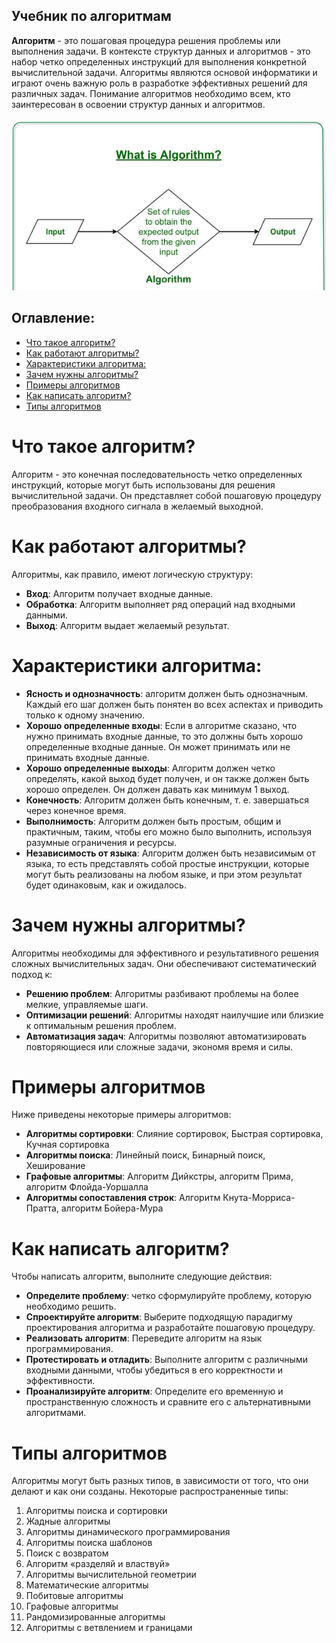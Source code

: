 ## Учебник по алгоритмам



**Алгоритм** - это пошаговая процедура решения проблемы или выполнения задачи. В контексте структур данных и алгоритмов - это набор четко определенных инструкций для выполнения конкретной вычислительной задачи. Алгоритмы являются основой информатики и играют очень важную роль в разработке эффективных решений для различных задач. Понимание алгоритмов необходимо всем, кто заинтересован в освоении структур данных и алгоритмов.

![alt text](/Algorithms/image/image10.png)

## Оглавление:

- [Что такое алгоритм?](#что-такое-алгоритм)
- [Как работают алгоритмы?](#как-работают-алгоритмы)
- [Характеристики алгоритма:](#характеристики-алгоритма)
- [Зачем нужны алгоритмы?](#зачем-нужны-алгоритмы)
- [Примеры алгоритмов](#примеры-алгоритмов)
- [Как написать алгоритм?](#как-написать-алгоритм)
- [Типы алгоритмов](#типы-алгоритмов)

# Что такое алгоритм?
Алгоритм - это конечная последовательность четко определенных инструкций, которые могут быть использованы для решения вычислительной задачи. Он представляет собой пошаговую процедуру преобразования входного сигнала в желаемый выходной.

# Как работают алгоритмы?
Алгоритмы, как правило, имеют логическую структуру:

- **Вход**: Алгоритм получает входные данные.
- **Обработка**: Алгоритм выполняет ряд операций над входными данными.
- **Выход**: Алгоритм выдает желаемый результат.

# Характеристики алгоритма:
- **Ясность и однозначность**: алгоритм должен быть однозначным. Каждый его шаг должен быть понятен во всех аспектах и приводить только к одному значению.
- **Хорошо определенные входы**: Если в алгоритме сказано, что нужно принимать входные данные, то это должны быть хорошо определенные входные данные. Он может принимать или не принимать входные данные.
- **Хорошо определенные выходы**: Алгоритм должен четко определять, какой выход будет получен, и он также должен быть хорошо определен. Он должен давать как минимум 1 выход.
- **Конечность**: Алгоритм должен быть конечным, т. е. завершаться через конечное время.
- **Выполнимость**: Алгоритм должен быть простым, общим и практичным, таким, чтобы его можно было выполнить, используя разумные ограничения и ресурсы.
- **Независимость от языка**: Алгоритм должен быть независимым от языка, то есть представлять собой простые инструкции, которые могут быть реализованы на любом языке, и при этом результат будет одинаковым, как и ожидалось.

# Зачем нужны алгоритмы?
Алгоритмы необходимы для эффективного и результативного решения сложных вычислительных задач. Они обеспечивают систематический подход к:

- **Решению проблем**: Алгоритмы разбивают проблемы на более мелкие, управляемые шаги.
- **Оптимизации решений**: Алгоритмы находят наилучшие или близкие к оптимальным решения проблем.
- **Автоматизация задач**: Алгоритмы позволяют автоматизировать повторяющиеся или сложные задачи, экономя время и силы.

# Примеры алгоритмов
Ниже приведены некоторые примеры алгоритмов:

- **Алгоритмы сортировки**: Слияние сортировок, Быстрая сортировка, Кучная сортировка
- **Алгоритмы поиска**: Линейный поиск, Бинарный поиск, Хеширование
- **Графовые алгоритмы**: Алгоритм Дийкстры, алгоритм Прима, алгоритм Флойда-Уоршалла
- **Алгоритмы сопоставления строк**: Алгоритм Кнута-Морриса-Пратта, алгоритм Бойера-Мура

# Как написать алгоритм?
Чтобы написать алгоритм, выполните следующие действия:

- **Определите проблему**: четко сформулируйте проблему, которую необходимо решить.
- **Спроектируйте алгоритм**: Выберите подходящую парадигму проектирования алгоритма и разработайте пошаговую процедуру.
- **Реализовать алгоритм**: Переведите алгоритм на язык программирования.
- **Протестировать и отладить**: Выполните алгоритм с различными входными данными, чтобы убедиться в его корректности и эффективности.
- **Проанализируйте алгоритм**: Определите его временную и пространственную сложность и сравните его с альтернативными алгоритмами.

# Типы алгоритмов
Алгоритмы могут быть разных типов, в зависимости от того, что они делают и как они созданы. Некоторые распространенные типы:

1. Алгоритмы поиска и сортировки
2. Жадные алгоритмы
3. Алгоритмы динамического программирования
4. Алгоритмы поиска шаблонов
5. Поиск с возвратом
6. Алгоритм «разделяй и властвуй»
7. Алгоритмы вычислительной геометрии 
8. Математические алгоритмы
9. Побитовые алгоритмы
10. Графовые алгоритмы
11. Рандомизированные алгоритмы
12. Алгоритмы с ветвлением и границами